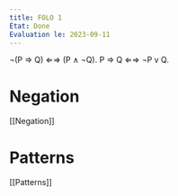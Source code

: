 ```yaml
---
title: FOLO 1
État: Done
Evaluation le: 2023-09-11
---
```

¬(P ⇒ Q) ⇐⇒ (P ∧ ¬Q).
P ⇒ Q ⇐⇒ ¬P v Q.
# Negation
[[Negation]]

# Patterns
[[Patterns]]

